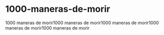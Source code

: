 # 1000-maneras-de-morir
1000 maneras de morir1000 maneras de morir1000 maneras de morir1000 maneras de morir1000 maneras de morir
